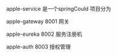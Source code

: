 apple-service    是一个springCould  项目分为


   apple-gateway  8001  网关
   
   apple-eureka   8002  服务注册机
   
   apple-auth     8003  授权管理
